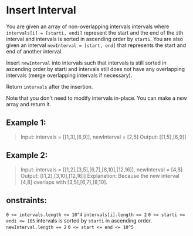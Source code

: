# Insert Interval

You are given an array of non-overlapping intervals intervals where `intervals[i] = [starti, endi]` represent the start and the end of the `i`th interval and intervals is sorted in ascending order by `starti`. You are also given an interval `newInterval = [start, end]` that represents the start and end of another interval.

Insert `newInterval` into intervals such that intervals is still sorted in ascending order by starti and intervals still does not have any overlapping intervals (merge overlapping intervals if necessary).

Return `intervals` after the insertion.

Note that you don't need to modify intervals in-place. You can make a new array and return it.

 

## Example 1:

>Input: intervals = [[1,3],[6,9]], newInterval = [2,5]
>Output: [[1,5],[6,9]]

## Example 2:

>Input: intervals = [[1,2],[3,5],[6,7],[8,10],[12,16]], newInterval = [4,8]
>Output: [[1,2],[3,10],[12,16]]
>Explanation: Because the new interval [4,8] overlaps with [3,5],[6,7],[8,10].
 

## onstraints:

`0 <= intervals.length <= 10^4`
`intervals[i].length == 2`
`0 <= starti <= endi <= 105`
intervals is sorted by `starti` in ascending order.
`newInterval.length == 2`
`0 <= start <= end <= 10^5`

